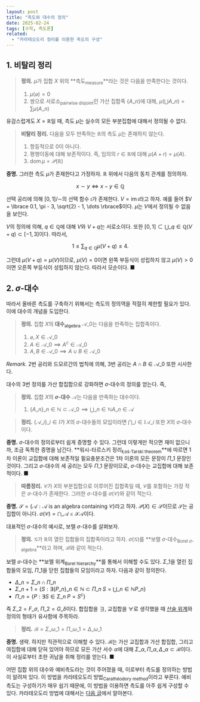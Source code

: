 ```yaml
---
layout: post
title: "측도와 대수의 정의"
date: 2025-02-24
tags: [수학, 측도론]
related:
  - "카라테오도리 정리를 이용한 측도의 구성"
---
```


## 1. 비탈리 정리

> **정의.** $\mu$가 집합 $X$ 위의 **측도<sub>measure</sub>**라는 것은 다음을 만족한다는 것이다.
>
> 1. $\mu(\varnothing) = 0$
> 2. 쌍으로 서로소<sub>pairwise disjoint</sub>인 가산 집합족 $\lbrace A\_n \rbrace$에 대해, $\mu\left( \bigcup A\_n \right) = \sum \mu(A\_n)$

유감스럽게도 $X = \mathbb{R}$일 때, 측도 $\mu$는 실수의 모든 부분집합에 대해서 정의될 수 없다.

> **비탈리 정리.** 다음을 모두 만족하는 $\mathbb{R}$의 측도 $\mu$는 존재하지 않는다.
>
> 1. 항등적으로 0이 아니다.
> 2. 평행이동에 대해 보존적이다. 즉, 임의의 $r \in \mathbb{R}$에 대해 $\mu(A + r) = \mu(A)$.
> 3. $\operatorname{dom} \mu = \mathcal{P}(\mathbb{R})$

**증명.** 그러한 측도 $\mu$가 존재한다고 가정하자. $\mathbb{R}$ 위에서 다음의 동치 관계를 정의하자.

$$
x \sim y \iff x - y \in \mathbb{Q}
$$

선택 공리에 의해 $[0, 1]/{\sim}$의 선택 함수 $\iota$가 존재한다. $V = \operatorname{im} \iota$라고 하자. 예를 들어 $V = \lbrace 0.1, \pi - 3, \sqrt{2} - 1, \dots \rbrace$이다. $\mu$는 $V$에서 정의될 수 없음을 보인다.

$V$의 정의에 의해, $q \in \mathbb{Q}$에 대해 $V$와 $V + q$는 서로소이다. 또한 $[0, 1] \subset \bigcup\_{q \in \mathbb{Q}} (V + q) \subset [-1, 3]$이다. 따라서,

$$
1 \leq \sum_{q \in \mathbb{Q}}\mu(V + q) \leq 4.
$$

그런데 $\mu(V + q) = \mu(V)$이므로, $\mu(V) = 0$이면 왼쪽 부등식이 성립하지 않고 $\mu(V) > 0$이면 오른쪽 부등식이 성립하지 않는다. 따라서 모순이다. ■

## 2. $\sigma$-대수

따라서 올바른 측도를 구축하기 위해서는 측도의 정의역을 적절히 제한할 필요가 있다. 이에 대수의 개념을 도입한다.

> **정의.** 집합 $X$의 **대수<sub>algebra</sub>** $\mathcal{A}\_0$는 다음을 만족하는 집합족이다.
>
> 1. $\varnothing, X \in \mathcal{A}\_0$
> 2. $A \in \mathcal{A}\_0 \implies A^c \in \mathcal{A}\_0$
> 3. $A, B \in \mathcal{A}\_0 \implies A \cup B \in \mathcal{A}\_0$

_Remark._ 2번 공리와 드모르간의 법칙에 의해, 3번 공리는 $A \cap B \in \mathcal{A}\_0$ 또한 시사한다.

대수의 3번 정의를 가산 합집합으로 강화하면 $\sigma$-대수의 정의를 얻는다. 즉,

> **정의.** 집합 $X$의 **$\sigma$-대수** $\mathcal{A}$는 다음을 만족하는 대수이다.
>
> 1. $\lbrace  A\_n \rbrace \_{n \in \mathbb{N}} \subset \mathcal{A}\_0 \implies \bigcup\_{n \in \mathbb{N}} A\_n \in \mathcal{A}$

> **정리.** $\lbrace \mathcal{A}\_i \rbrace\_{i \in I}$가 $X$의 $\sigma$-대수들의 모임이라면 $\bigcap\_{i \in I}\mathcal{A}\_i$ 또한 $X$의 $\sigma$-대수이다.

**증명.** $\sigma$-대수의 정의로부터 쉽게 증명할 수 있다. 그런데 이렇게만 적으면 재미 없으니까, 조금 독특한 증명을 남긴다. **워시-타르스키 정리<sub>Łoś-Tarski theorem</sub>**에 따르면 1차 이론이 교집합에 대해 보존적일 필요충분조건은 1차 이론의 모든 문장이 $\Pi\_1$ 문장인 것이다. 그리고 $\sigma$-대수의 세 공리는 모두 $\Pi\_1$ 문장이므로, $\sigma$-대수는 교집합에 대해 보존적이다. ■

> **따름정리.** $\mathcal{C}$가 $X$의 부분집합으로 이루어진 집합족일 때, $\mathcal{C}$를 포함하는 가장 작은 $\sigma$-대수가 존재한다. 그러한 $\sigma$-대수를 $\sigma(\mathcal{C})$와 같이 적는다.

**증명.** $\mathcal{S} = \lbrace \mathcal{A} : \mathcal{A} \text{ is an algebra containing } \mathcal{C} \rbrace$라고 하자. $\mathcal{P}(X) \in \mathcal{S}$이므로 $\mathcal{S}$는 공집합이 아니다. $\sigma(\mathcal{C}) = \bigcap\_{\mathcal{A} \in \mathcal{S}} \mathcal{A}$이다.

대표적인 $\sigma$-대수의 예시로, 보렐 $\sigma$-대수를 살펴보자.

> **정의.** $\mathcal{G}$가 $\mathbb{R}$의 열린 집합들의 집합족이라고 하자. $\sigma(\mathcal{G})$를 **보렐 $\sigma$-대수<sub>Borel $\sigma$-algebra</sub>**라고 하며, $\mathcal{B}$와 같이 적는다.

보렐 $\sigma$-대수는 **보렐 위계<sub>Borel hierarchy</sub>**를 통해서 이해할 수도 있다. $\Sigma\_1$을 열린 집합들의 모임, $\Pi\_1$을 닫힌 집합들의 모임이라고 하자. 다음과 같이 정의한다.

- $\Delta\_n = \Sigma\_n \cap \Pi\_n$
- $\Sigma\_{n + 1} = \lbrace S : \exists \lbrace P\_n \rbrace \_{n \in \mathbb{N}} \subset \Pi\_n \; S = \bigcup\_{n \in \mathbb{N}} P\_n \rbrace$
- $\Pi\_n = \lbrace P : \exists S \in \Sigma\_n \; P = S^c \rbrace$

즉 $\Sigma\_2 = F\_\sigma$, $\Pi\_2 = G\_\delta$이다. 합집합을 $\exists$, 교집합을 $\forall$로 생각했을 때 [산술 위계](https://dimenerno.github.io/2025/02/07/arithmetic-hierarchy/)와 정의의 형태가 유사함에 주목하라.

> **정리.** $\mathcal{B} = \Sigma\_{\omega\_1} = \Pi\_{\omega\_1} = \Delta\_{\omega\_1}$

**증명.** 생략. 하지만 직관적으로 이해할 수 있다. $\mathcal{B}$는 가산 교집합과 가산 합집합, 그리고 여집합에 대해 닫혀 있어야 하므로 모든 가산 서수 $\alpha$에 대해 $\Sigma\_\alpha, \Pi\_\alpha, \Delta\_\alpha \subset \mathcal{B}$이다. 이 사실로부터 초한 귀납을 취해 정리를 얻는다. ■

어떤 집합 위의 대수와 예비측도라는 것이 주어졌을 때, 이로부터 측도를 정의하는 방법이 알려져 있다. 이 방법을 카라테오도리 방법<sub>Carathéodory method</sub>이라고 부른다. 예비측도는 구성하기가 매우 쉽기 때문에, 이 방법을 이용하면 측도를 아주 쉽게 구성할 수 있다. 카라테오도리 방법에 대해서는 [다음 글](http://dimenerno.github.io/2025/02/24/caratheodory/)에서 알아본다.
